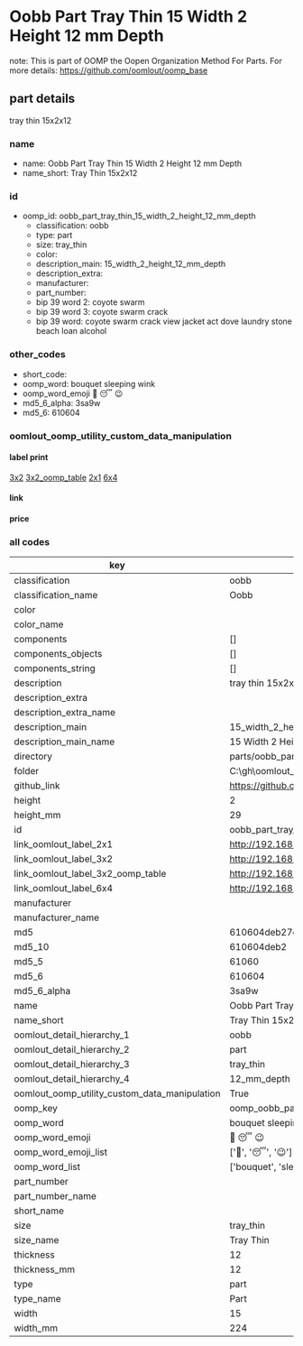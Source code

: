 # Oobb Part Tray Thin 15 Width 2 Height 12 mm Depth  

note: This is part of OOMP the Oopen Organization Method For Parts. For more details: https://github.com/oomlout/oomp_base

##  part details
  



tray thin 15x2x12



### name
* name: Oobb Part Tray Thin 15 Width 2 Height 12 mm Depth
* name_short: Tray Thin 15x2x12 
### id
* oomp_id: oobb_part_tray_thin_15_width_2_height_12_mm_depth
  * classification: oobb
  * type: part
  * size: tray_thin
  * color: 
  * description_main: 15_width_2_height_12_mm_depth
  * description_extra: 
  * manufacturer: 
  * part_number: 
  * bip 39 word 2: coyote swarm
  * bip 39 word 3: coyote swarm crack
  * bip 39 word: coyote swarm crack view jacket act dove laundry stone beach loan alcohol

### other_codes
* short_code: 
* oomp_word: bouquet sleeping wink
* oomp_word_emoji :bouquet: :sleeping: :wink:
* md5_6_alpha: 3sa9w
* md5_6: 610604






### oomlout_oomp_utility_custom_data_manipulation
#### label print
[3x2](http://192.168.1.245:1112/?label=oomp%203sa9w)
[3x2_oomp_table](http://192.168.1.108:1112/?label=oomp%203sa9w)
[2x1](http://192.168.1.242:1112/?label=oomp%203sa9w)
[6x4](http://192.168.1.55:1112/?label=oomp%203sa9w)    

#### link

                              

#### price







### all codes 
| key | value |  
| --- | --- |  
| classification | oobb |  
| classification_name | Oobb |  
| color |  |  
| color_name |  |  
| components | [] |  
| components_objects | [] |  
| components_string | [] |  
| description | tray thin 15x2x12 |  
| description_extra |  |  
| description_extra_name |  |  
| description_main | 15_width_2_height_12_mm_depth |  
| description_main_name | 15 Width 2 Height 12 mm Depth |  
| directory | parts/oobb_part_tray_thin_15_width_2_height_12_mm_depth |  
| folder | C:\gh\oomlout_oobb_version_4_generated_parts\things\oobb_part_tray_thin_15_width_2_height_12_mm_depth |  
| github_link | https://github.com/oomlout/oomlout_oomp_part_src/tree/main/parts/oobb_part_tray_thin_15_width_2_height_12_mm_depth |  
| height | 2 |  
| height_mm | 29 |  
| id | oobb_part_tray_thin_15_width_2_height_12_mm_depth |  
| link_oomlout_label_2x1 | http://192.168.1.242:1112/?label=oomp%203sa9w |  
| link_oomlout_label_3x2 | http://192.168.1.245:1112/?label=oomp%203sa9w |  
| link_oomlout_label_3x2_oomp_table | http://192.168.1.108:1112/?label=oomp%203sa9w |  
| link_oomlout_label_6x4 | http://192.168.1.55:1112/?label=oomp%203sa9w |  
| manufacturer |  |  
| manufacturer_name |  |  
| md5 | 610604deb27da83809bb8f3e63b6d98d |  
| md5_10 | 610604deb2 |  
| md5_5 | 61060 |  
| md5_6 | 610604 |  
| md5_6_alpha | 3sa9w |  
| name | Oobb Part Tray Thin 15 Width 2 Height 12 mm Depth |  
| name_short | Tray Thin 15x2x12  |  
| oomlout_detail_hierarchy_1 | oobb |  
| oomlout_detail_hierarchy_2 | part |  
| oomlout_detail_hierarchy_3 | tray_thin |  
| oomlout_detail_hierarchy_4 | 12_mm_depth |  
| oomlout_oomp_utility_custom_data_manipulation | True |  
| oomp_key | oomp_oobb_part_tray_thin_15_width_2_height_12_mm_depth |  
| oomp_word | bouquet sleeping wink |  
| oomp_word_emoji | :bouquet: :sleeping: :wink: |  
| oomp_word_emoji_list | [':bouquet:', ':sleeping:', ':wink:'] |  
| oomp_word_list | ['bouquet', 'sleeping', 'wink'] |  
| part_number |  |  
| part_number_name |  |  
| short_name |  |  
| size | tray_thin |  
| size_name | Tray Thin |  
| thickness | 12 |  
| thickness_mm | 12 |  
| type | part |  
| type_name | Part |  
| width | 15 |  
| width_mm | 224 |  
